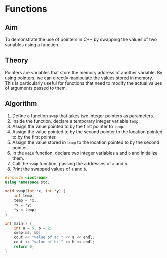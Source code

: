 # Functions

## Aim
To demonstrate the use of pointers in C++ by swapping the values of two variables using a function.

## Theory
Pointers are variables that store the memory address of another variable. By using pointers, we can directly manipulate the values stored in memory. This is particularly useful for functions that need to modify the actual values of arguments passed to them.

## Algorithm
1. Define a function `swap` that takes two integer pointers as parameters.
2. Inside the function, declare a temporary integer variable `temp`.
3. Assign the value pointed to by the first pointer to `temp`.
4. Assign the value pointed to by the second pointer to the location pointed to by the first pointer.
5. Assign the value stored in `temp` to the location pointed to by the second pointer.
6. In the `main` function, declare two integer variables `a` and `b` and initialize them.
7. Call the `swap` function, passing the addresses of `a` and `b`.
8. Print the swapped values of `a` and `b`.

```cpp
#include <iostream>
using namespace std;

void swap(int *x, int *y) {
    int temp;
    temp = *x;
    *x = *y;
    *y = temp;
}

int main() {
    int a = 5, b = 2;
    swap(&a, &b);
    cout << "value of a: " << a << endl;
    cout << "value of b: " << b << endl;
    return 0;
}
